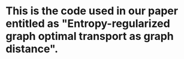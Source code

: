 # This is the code used in our paper entitled as "Entropy-regularized graph optimal transport as graph distance".
